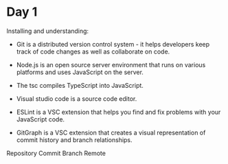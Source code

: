 
# Day 1

Installing and understanding:

- Git is a distributed version control system - it helps developers keep track of code changes as well as collaborate on code.

- Node.js is an open source server environment that runs on various platforms and uses JavaScript on the server.

- The tsc compiles TypeScript into JavaScript.

- Visual studio code is a source code editor.

- ESLint is a VSC extension that helps you find and fix problems with your JavaScript code.

- GitGraph is a VSC extension that creates a visual representation of commit history and branch relationships.


Repository
Commit
Branch 
Remote

